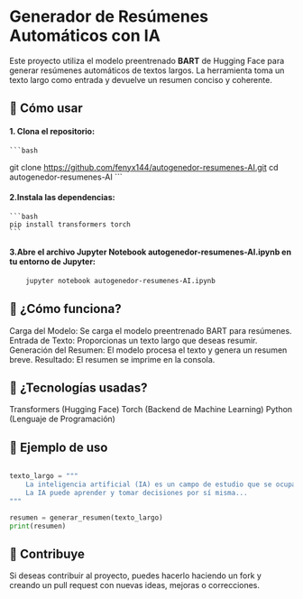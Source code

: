 # Generador de Resúmenes Automáticos con IA

Este proyecto utiliza el modelo preentrenado **BART** de Hugging Face para generar resúmenes automáticos de textos largos. La herramienta toma un texto largo como entrada y devuelve un resumen conciso y coherente.

## 🚀 Cómo usar

 #### 1. Clona el repositorio:
    ```bash
   git clone https://github.com/fenyx144/autogenedor-resumenes-AI.git
   cd autogenedor-resumenes-AI
    ```

#### 2.Instala las dependencias:

    ```bash
    pip install transformers torch
    ```
#### 3.Abre el archivo Jupyter Notebook autogenedor-resumenes-AI.ipynb en tu entorno de Jupyter:
```bash
    jupyter notebook autogenedor-resumenes-AI.ipynb
```

## 🧠 ¿Cómo funciona?
Carga del Modelo: Se carga el modelo preentrenado BART para resúmenes.
Entrada de Texto: Proporcionas un texto largo que deseas resumir.
Generación del Resumen: El modelo procesa el texto y genera un resumen breve.
Resultado: El resumen se imprime en la consola.
## 🤖 ¿Tecnologías usadas?
Transformers (Hugging Face)
Torch (Backend de Machine Learning)
Python (Lenguaje de Programación)
## 📝 Ejemplo de uso
```python

texto_largo = """
    La inteligencia artificial (IA) es un campo de estudio que se ocupa de crear sistemas que imitan la inteligencia humana.
    La IA puede aprender y tomar decisiones por sí misma...
"""

resumen = generar_resumen(texto_largo)
print(resumen)
```
## 🌟 Contribuye
Si deseas contribuir al proyecto, puedes hacerlo haciendo un fork y creando un pull request con nuevas ideas, mejoras o correcciones.